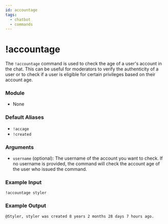 ```yaml
---
id: accountage
tags:
  - chatbot
  - commands
---
```

# !accountage

The `!accountage` command is used to check the age of a user's account in the chat. This can be useful for moderators to verify the authenticity of a user or to check if a user is eligible for certain privileges based on their account age.

### Module

- None

### Default Aliases

- `!accage`
- `!created`

### Arguments

- `username` (optional): The username of the account you want to check. If no username is provided, the command will check the account age of the user who issued the command.

### Example Input

```
!accountage styler
```

### Example Output

```
@Styler, styler was created 8 years 2 months 28 days 7 hours ago. 
```
